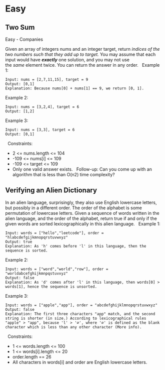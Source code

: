 
# Easy

## Two Sum

Easy - Companies

Given an array of integers nums and an integer target, return *indices of the two numbers such that they add up to target.*
You may assume that each input would have ***exactly*** one solution, and you may not use the *same* element twice.
You can return the answer in any order.
 
Example 1:

    Input: nums = [2,7,11,15], target = 9
    Output: [0,1]
    Explanation: Because nums[0] + nums[1] == 9, we return [0, 1].

Example 2:

    Input: nums = [3,2,4], target = 6
    Output: [1,2]

Example 3:

    Input: nums = [3,3], target = 6
    Output: [0,1]
   
Constraints:

  * 2 <= nums.length <= 104
  * -109 <= nums[i] <= 109
  * -109 <= target <= 109
  * Only one valid answer exists.
 
Follow-up: Can you come up with an algorithm that is less than O(n2) time complexity?

## Verifying an Alien Dictionary

In an alien language, surprisingly, they also use English lowercase letters, but possibly in a different order. The order of the alphabet is some permutation of lowercase letters.
Given a sequence of words written in the alien language, and the order of the alphabet, return true if and only if the given words are sorted lexicographically in this alien language.
 
Example 1:

    Input: words = ["hello","leetcode"], order = "hlabcdefgijkmnopqrstuvwxyz"
    Output: true
    Explanation: As 'h' comes before 'l' in this language, then the sequence is sorted.

Example 2:

    Input: words = ["word","world","row"], order = "worldabcefghijkmnpqstuvxyz"
    Output: false
    Explanation: As 'd' comes after 'l' in this language, then words[0] > words[1], hence the sequence is unsorted.

Example 3:

    Input: words = ["apple","app"], order = "abcdefghijklmnopqrstuvwxyz"
    Output: false
    Explanation: The first three characters "app" match, and the second string is shorter (in size.) According to lexicographical rules "apple" > "app", because 'l' > '∅', where '∅' is defined as the blank character which is less than any other character (More info).
 
Constraints:

  * 1 <= words.length <= 100
  * 1 <= words[i].length <= 20
  * order.length == 26
  * All characters in words[i] and order are English lowercase letters.